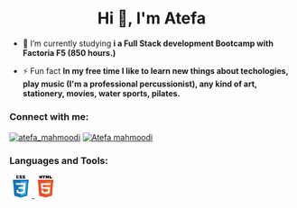 <h1 align="center">Hi 👋, I'm Atefa</h1>

- 🔭 I’m currently studying **i a Full Stack development Bootcamp with Factoria F5 (850 hours.)**

- ⚡ Fun fact **In my free time I like to learn new things about techologies, play music (I'm a professional percussionist), any kind of art, stationery, movies, water sports, pilates.**

<h3 align="left">Connect with me:</h3>
<p align="left">
<a href="https://instagram.com/atefa_mahmoodi" target="blank"><img align="center" src="https://raw.githubusercontent.com/rahuldkjain/github-profile-readme-generator/master/src/images/icons/Social/instagram.svg" alt="atefa_mahmoodi" height="30" width="40" /></a>
<a href="https://discord.gg/Atefa mahmoodi" target="blank"><img align="center" src="https://raw.githubusercontent.com/rahuldkjain/github-profile-readme-generator/master/src/images/icons/Social/discord.svg" alt="Atefa mahmoodi" height="30" width="40" /></a>
</p>

<h3 align="left">Languages and Tools:</h3>
<p align="left"> <a href="https://www.w3schools.com/css/" target="_blank" rel="noreferrer"> <img src="https://raw.githubusercontent.com/devicons/devicon/master/icons/css3/css3-original-wordmark.svg" alt="css3" width="40" height="40"/> </a> <a href="https://www.w3.org/html/" target="_blank" rel="noreferrer"> <img src="https://raw.githubusercontent.com/devicons/devicon/master/icons/html5/html5-original-wordmark.svg" alt="html5" width="40" height="40"/> </a> </p>
